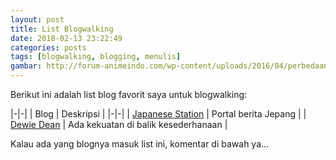 ```yaml
---
layout: post
title: List Blogwalking
date: 2018-02-13 23:22:49
categories: posts
tags: [blogwalking, blogging, menulis]
gambar: http://forum-animeindo.com/wp-content/uploads/2016/04/perbedaan-anime-dan-game-final-fantasy-xv-14-e1459586143677.png
---
```


Berikut ini adalah list blog favorit saya untuk blogwalking:

|-|-|
| Blog | Deskripsi |
|-|-|
| [Japanese Station](https://japanesestation.com/) | Portal berita Jepang |
| [Dewie Dean](http://dewieajaa.blogspot.co.id/) | Ada kekuatan di balik kesederhanaan |

Kalau ada yang blognya masuk list ini, komentar di bawah ya...